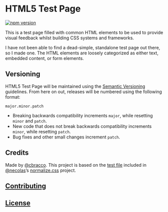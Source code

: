 # HTML5 Test Page

[![npm version](https://badge.fury.io/js/html5-test-page.svg)](https://badge.fury.io/js/html5-test-page)

This is a test page filled with common HTML elements to be used to provide visual feedback whilst building CSS systems and frameworks.

I have not been able to find a dead-simple, standalone test page out there, so I made one. The HTML elements are loosely categorized as either text, embedded content, or form elements.

## Versioning

HTML5 Test Page will be maintained using the [Semantic Versioning](http://semver.org/) guidelines. From here on out, releases will be numbered using the following format:

`major.minor.patch`

* Breaking backwards compatibility increments `major`, while resetting `minor` and `patch`.
* New code that does not break backwards compatibility increments `minor`, while resetting `patch`.
* Bug fixes and other small changes increment `patch`.

## Credits

Made by [@cbracco](http://cbracco.me). This project is based on the [test file](https://github.com/necolas/normalize.css/blob/master/test.html) included in [@necolas](https://github.com/necolas/)’s [normalize.css](https://github.com/necolas/normalize.css/) project.

## [Contributing](CONTRIBUTING.md)

## [License](LICENSE)
